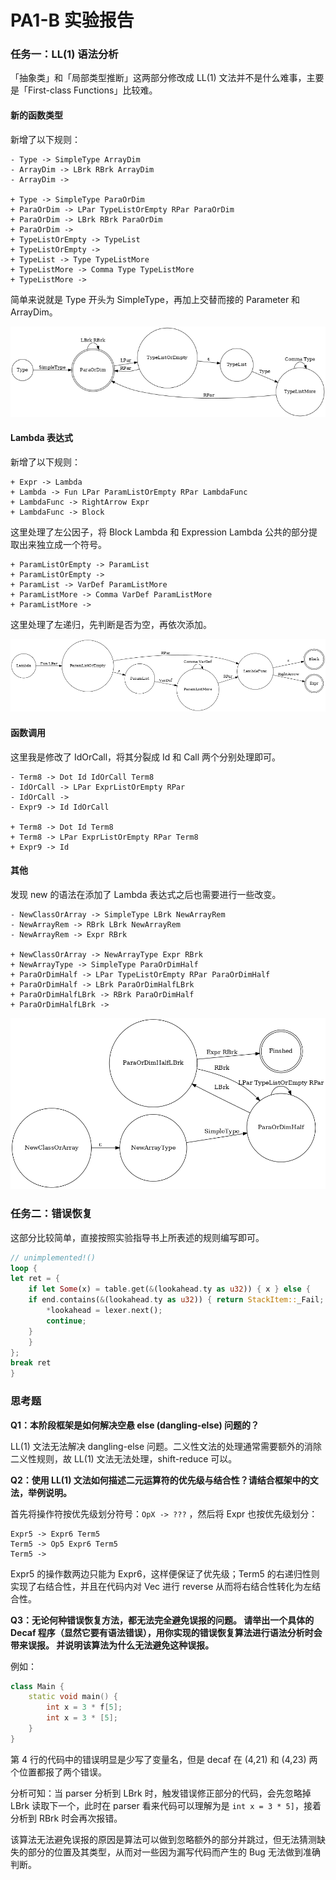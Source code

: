 # PA1-B 实验报告

### 任务一：LL(1) 语法分析

「抽象类」和「局部类型推断」这两部分修改成 LL(1) 文法并不是什么难事，主要是「First-class Functions」比较难。

#### 新的函数类型

新增了以下规则：

```
- Type -> SimpleType ArrayDim
- ArrayDim -> LBrk RBrk ArrayDim
- ArrayDim ->

+ Type -> SimpleType ParaOrDim
+ ParaOrDim -> LPar TypeListOrEmpty RPar ParaOrDim
+ ParaOrDim -> LBrk RBrk ParaOrDim
+ ParaOrDim ->
+ TypeListOrEmpty -> TypeList
+ TypeListOrEmpty ->
+ TypeList -> Type TypeListMore
+ TypeListMore -> Comma Type TypeListMore
+ TypeListMore ->
```

简单来说就是 Type 开头为 SimpleType，再加上交替而接的 Parameter 和 ArrayDim。

![type](assets/type.png)

#### Lambda 表达式

新增了以下规则：

```
+ Expr -> Lambda
+ Lambda -> Fun LPar ParamListOrEmpty RPar LambdaFunc
+ LambdaFunc -> RightArrow Expr
+ LambdaFunc -> Block
```

这里处理了左公因子，将 Block Lambda 和 Expression Lambda 公共的部分提取出来独立成一个符号。

```
+ ParamListOrEmpty -> ParamList
+ ParamListOrEmpty ->
+ ParamList -> VarDef ParamListMore
+ ParamListMore -> Comma VarDef ParamListMore
+ ParamListMore -> 
```

这里处理了左递归，先判断是否为空，再依次添加。

![Lambda](./assets/lambda.png)

#### 函数调用

这里我是修改了 IdOrCall，将其分裂成 Id 和 Call 两个分别处理即可。

```
- Term8 -> Dot Id IdOrCall Term8
- IdOrCall -> LPar ExprListOrEmpty RPar
- IdOrCall ->
- Expr9 -> Id IdOrCall

+ Term8 -> Dot Id Term8
+ Term8 -> LPar ExprListOrEmpty RPar Term8
+ Expr9 -> Id
```

#### 其他

发现 new 的语法在添加了 Lambda 表达式之后也需要进行一些改变。

```
- NewClassOrArray -> SimpleType LBrk NewArrayRem
- NewArrayRem -> RBrk LBrk NewArrayRem
- NewArrayRem -> Expr RBrk

+ NewClassOrArray -> NewArrayType Expr RBrk
+ NewArrayType -> SimpleType ParaOrDimHalf
+ ParaOrDimHalf -> LPar TypeListOrEmpty RPar ParaOrDimHalf
+ ParaOrDimHalf -> LBrk ParaOrDimHalfLBrk
+ ParaOrDimHalfLBrk -> RBrk ParaOrDimHalf
+ ParaOrDimHalfLBrk ->
```

![Call](./assets/call.png)

### 任务二：错误恢复

这部分比较简单，直接按照实验指导书上所表述的规则编写即可。

```rust
// unimplemented!()
loop {
let ret = {
    if let Some(x) = table.get(&(lookahead.ty as u32)) { x } else {
    if end.contains(&(lookahead.ty as u32)) { return StackItem::_Fail; } else { 
        *lookahead = lexer.next(); 
        continue;
    }
    }
};
break ret
}
```

### 思考题

**Q1：本阶段框架是如何解决空悬 else (dangling-else) 问题的？**

LL(1) 文法无法解决 dangling-else 问题。二义性文法的处理通常需要额外的消除二义性规则，故 LL(1) 文法无法处理，shift-reduce 可以。

**Q2：使用 LL(1) 文法如何描述二元运算符的优先级与结合性？请结合框架中的文法，举例说明。**

首先将操作符按优先级划分符号：`OpX -> ???` ，然后将 Expr 也按优先级划分：

```
Expr5 -> Expr6 Term5
Term5 -> Op5 Expr6 Term5
Term5 ->
```

Expr5 的操作数两边只能为 Expr6，这样便保证了优先级；Term5 的右递归性则实现了右结合性，并且在代码内对 Vec 进行 reverse 从而将右结合性转化为左结合性。 

**Q3：无论何种错误恢复方法，都无法完全避免误报的问题。 请举出一个具体的 Decaf 程序（显然它要有语法错误），用你实现的错误恢复算法进行语法分析时会带来误报。 并说明该算法为什么无法避免这种误报。**

例如：

```c++
class Main {
    static void main() {
        int x = 3 * f[5];
        int x = 3 * [5];
    }
}
```

第 4 行的代码中的错误明显是少写了变量名，但是 decaf 在 (4,21) 和 (4,23) 两个位置都报了两个错误。

分析可知：当 parser 分析到 LBrk 时，触发错误修正部分的代码，会先忽略掉 LBrk 读取下一个，此时在 parser 看来代码可以理解为是 `int x = 3 * 5]`，接着分析到 RBrk 时会再次报错。

该算法无法避免误报的原因是算法可以做到忽略额外的部分并跳过，但无法猜测缺失的部分的位置及其类型，从而对一些因为漏写代码而产生的 Bug 无法做到准确判断。